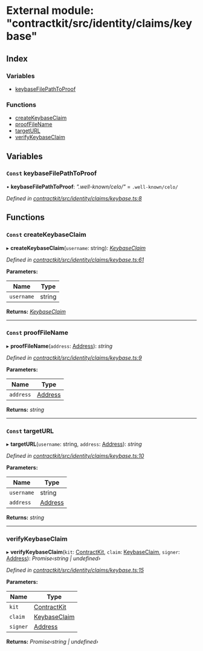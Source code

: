 # External module: "contractkit/src/identity/claims/keybase"

## Index

### Variables

* [keybaseFilePathToProof](_contractkit_src_identity_claims_keybase_.md#const-keybasefilepathtoproof)

### Functions

* [createKeybaseClaim](_contractkit_src_identity_claims_keybase_.md#const-createkeybaseclaim)
* [proofFileName](_contractkit_src_identity_claims_keybase_.md#const-prooffilename)
* [targetURL](_contractkit_src_identity_claims_keybase_.md#const-targeturl)
* [verifyKeybaseClaim](_contractkit_src_identity_claims_keybase_.md#verifykeybaseclaim)

## Variables

### `Const` keybaseFilePathToProof

• **keybaseFilePathToProof**: *".well-known/celo/"* = `.well-known/celo/`

*Defined in [contractkit/src/identity/claims/keybase.ts:8](https://github.com/celo-org/celo-monorepo/blob/master/packages/contractkit/src/identity/claims/keybase.ts#L8)*

## Functions

### `Const` createKeybaseClaim

▸ **createKeybaseClaim**(`username`: string): *[KeybaseClaim](_contractkit_src_identity_claims_claim_.md#keybaseclaim)*

*Defined in [contractkit/src/identity/claims/keybase.ts:61](https://github.com/celo-org/celo-monorepo/blob/master/packages/contractkit/src/identity/claims/keybase.ts#L61)*

**Parameters:**

Name | Type |
------ | ------ |
`username` | string |

**Returns:** *[KeybaseClaim](_contractkit_src_identity_claims_claim_.md#keybaseclaim)*

___

### `Const` proofFileName

▸ **proofFileName**(`address`: [Address](_contractkit_src_base_.md#address)): *string*

*Defined in [contractkit/src/identity/claims/keybase.ts:9](https://github.com/celo-org/celo-monorepo/blob/master/packages/contractkit/src/identity/claims/keybase.ts#L9)*

**Parameters:**

Name | Type |
------ | ------ |
`address` | [Address](_contractkit_src_base_.md#address) |

**Returns:** *string*

___

### `Const` targetURL

▸ **targetURL**(`username`: string, `address`: [Address](_contractkit_src_base_.md#address)): *string*

*Defined in [contractkit/src/identity/claims/keybase.ts:10](https://github.com/celo-org/celo-monorepo/blob/master/packages/contractkit/src/identity/claims/keybase.ts#L10)*

**Parameters:**

Name | Type |
------ | ------ |
`username` | string |
`address` | [Address](_contractkit_src_base_.md#address) |

**Returns:** *string*

___

###  verifyKeybaseClaim

▸ **verifyKeybaseClaim**(`kit`: [ContractKit](../classes/_contractkit_src_kit_.contractkit.md), `claim`: [KeybaseClaim](_contractkit_src_identity_claims_claim_.md#keybaseclaim), `signer`: [Address](_contractkit_src_base_.md#address)): *Promise‹string | undefined›*

*Defined in [contractkit/src/identity/claims/keybase.ts:15](https://github.com/celo-org/celo-monorepo/blob/master/packages/contractkit/src/identity/claims/keybase.ts#L15)*

**Parameters:**

Name | Type |
------ | ------ |
`kit` | [ContractKit](../classes/_contractkit_src_kit_.contractkit.md) |
`claim` | [KeybaseClaim](_contractkit_src_identity_claims_claim_.md#keybaseclaim) |
`signer` | [Address](_contractkit_src_base_.md#address) |

**Returns:** *Promise‹string | undefined›*
